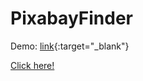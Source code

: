 # PixabayFinder
Demo:
[link](https://fadihanna123.github.io/PixabayFinder/){:target="_blank"}

<a href="https://fadihanna123.github.io/PixabayFinder/" target="_blank">Click here!</a>

